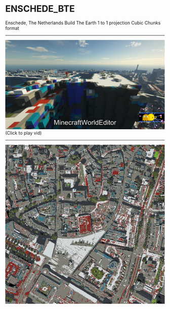 # ENSCHEDE_BTE
 Enschede, The Netherlands Build The Earth 1 to 1 projection Cubic Chunks format

***
[![Demo CountPages alpha](https://github.com/HakkaTjakka/ENSCHEDE_BTE/blob/main/Untitled.png)](https://www.youtube.com/watch?v=kLtRkRaBgz8)
(Click to play vid)
***


![clipboard_small](https://github.com/HakkaTjakka/ENSCHEDE_BTE/blob/main/r.6458.-10409.png)
